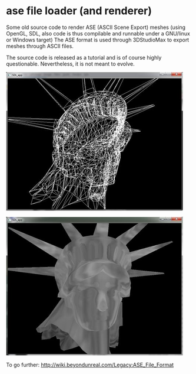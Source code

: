 # ase file loader (and renderer)
Some old source code to render ASE (ASCII Scene Export) meshes (using OpenGL, SDL, also code is thus compilable and runnable under a GNU/linux or Windows target)
The ASE format is used through 3DStudioMax to export meshes through ASCII files.

The source code is released as a tutorial and is of course highly questionable. Nevertheless, it is not meant to evolve.

![](readme/wireframe.jpg)

![](readme/textured.jpg)

To go further: http://wiki.beyondunreal.com/Legacy:ASE_File_Format